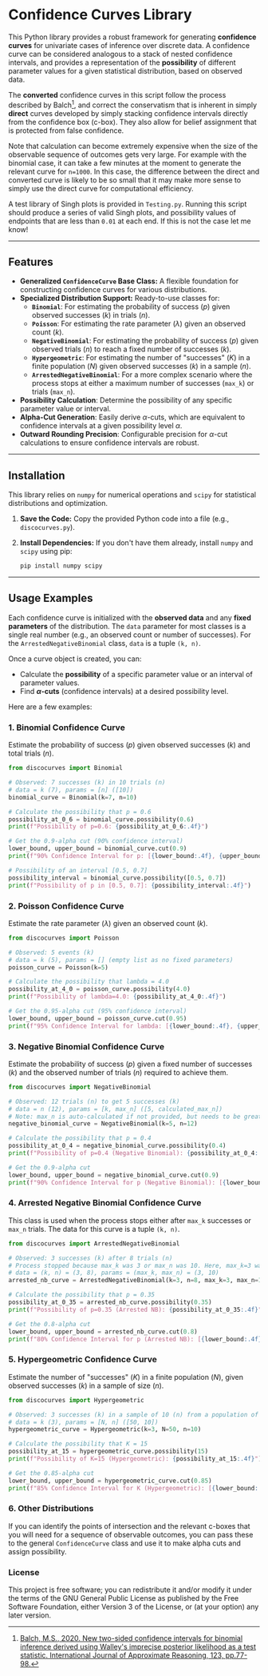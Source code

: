 # Confidence Curves Library

This Python library provides a robust framework for generating **confidence curves** for univariate cases of inference over discrete data. A confidence curve can be considered analogous to a stack of nested confidence intervals, and provides a representation of the **possibility** of different parameter values for a given statistical distribution, based on observed data. 

The **converted** confidence curves in this script follow the process described by Balch[^1], and correct the conservatism that is inherent in simply **direct** curves developed by simply stacking confidence intervals directly from the confidence box (c-box). They also allow for belief assignment that is protected from false confidence.

Note that calculation can become extremely expensive when the size of the observable sequence of outcomes gets very large. For example with the binomial case, it can take a few minutes at the moment to generate the relevant curve for `n=1000`. In this case, the difference between the direct and converted curve is likely to be so small that it may make more sense to simply use the direct curve for computational efficiency.

A test library of Singh plots is provided in `Testing.py`. Running this script should produce a series of valid Singh plots, and possibility values of endpoints that are less than `0.01` at each end. If this is not the case let me know!

---

## Features

* **Generalized `ConfidenceCurve` Base Class:** A flexible foundation for constructing confidence curves for various distributions.
* **Specialized Distribution Support:** Ready-to-use classes for:
    * **`Binomial`**: For estimating the probability of success ($p$) given observed successes ($k$) in trials ($n$).
    * **`Poisson`**: For estimating the rate parameter ($\lambda$) given an observed count ($k$).
    * **`NegativeBinomial`**: For estimating the probability of success ($p$) given observed trials ($n$) to reach a fixed number of successes ($k$).
    * **`Hypergeometric`**: For estimating the number of "successes" ($K$) in a finite population ($N$) given observed successes ($k$) in a sample ($n$).
    * **`ArrestedNegativeBinomial`**: For a more complex scenario where the process stops at either a maximum number of successes (`max_k`) or trials (`max_n`).
* **Possibility Calculation**: Determine the possibility of any specific parameter value or interval.
* **Alpha-Cut Generation**: Easily derive $\alpha$-cuts, which are equivalent to confidence intervals at a given possibility level $\alpha$.
* **Outward Rounding Precision**: Configurable precision for $\alpha$-cut calculations to ensure confidence intervals are robust.

---

## Installation

This library relies on `numpy` for numerical operations and `scipy` for statistical distributions and optimization.

1.  **Save the Code:** Copy the provided Python code into a file (e.g., `discocurves.py`).
2.  **Install Dependencies:** If you don't have them already, install `numpy` and `scipy` using pip:

    ```bash
    pip install numpy scipy
    ```

---

## Usage Examples

Each confidence curve is initialized with the **observed data** and any **fixed parameters** of the distribution. The `data` parameter for most classes is a single real number (e.g., an observed count or number of successes). For the `ArrestedNegativeBinomial` class, `data` is a tuple `(k, n)`.

Once a curve object is created, you can:
* Calculate the **possibility** of a specific parameter value or an interval of parameter values.
* Find **$\alpha$-cuts** (confidence intervals) at a desired possibility level.

Here are a few examples:

### 1. Binomial Confidence Curve

Estimate the probability of success ($p$) given observed successes ($k$) and total trials ($n$).

```python
from discocurves import Binomial

# Observed: 7 successes (k) in 10 trials (n)
# data = k (7), params = [n] ([10])
binomial_curve = Binomial(k=7, n=10)

# Calculate the possibility that p = 0.6
possibility_at_0_6 = binomial_curve.possibility(0.6)
print(f"Possibility of p=0.6: {possibility_at_0_6:.4f}")

# Get the 0.9-alpha cut (90% confidence interval)
lower_bound, upper_bound = binomial_curve.cut(0.9)
print(f"90% Confidence Interval for p: [{lower_bound:.4f}, {upper_bound:.4f}]")

# Possibility of an interval [0.5, 0.7]
possibility_interval = binomial_curve.possibility([0.5, 0.7])
print(f"Possibility of p in [0.5, 0.7]: {possibility_interval:.4f}")
```

### 2. Poisson Confidence Curve
Estimate the rate parameter ($\lambda$) given an observed count ($k$).

```python
from discocurves import Poisson

# Observed: 5 events (k)
# data = k (5), params = [] (empty list as no fixed parameters)
poisson_curve = Poisson(k=5)

# Calculate the possibility that lambda = 4.0
possibility_at_4_0 = poisson_curve.possibility(4.0)
print(f"Possibility of lambda=4.0: {possibility_at_4_0:.4f}")

# Get the 0.95-alpha cut (95% confidence interval)
lower_bound, upper_bound = poisson_curve.cut(0.95)
print(f"95% Confidence Interval for lambda: [{lower_bound:.4f}, {upper_bound:.4f}]")
```
### 3. Negative Binomial Confidence Curve
Estimate the probability of success ($p$) given a fixed number of successes ($k$) and the observed number of trials ($n$) required to achieve them.

```python
from discocurves import NegativeBinomial

# Observed: 12 trials (n) to get 5 successes (k)
# data = n (12), params = [k, max_n] ([5, calculated_max_n])
# Note: max_n is auto-calculated if not provided, but needs to be greater than n.
negative_binomial_curve = NegativeBinomial(k=5, n=12)

# Calculate the possibility that p = 0.4
possibility_at_0_4 = negative_binomial_curve.possibility(0.4)
print(f"Possibility of p=0.4 (Negative Binomial): {possibility_at_0_4:.4f}")

# Get the 0.9-alpha cut
lower_bound, upper_bound = negative_binomial_curve.cut(0.9)
print(f"90% Confidence Interval for p (Negative Binomial): [{lower_bound:.4f}, {upper_bound:.4f}]")
```

### 4. Arrested Negative Binomial Confidence Curve
This class is used when the process stops either after `max_k` successes or `max_n` trials. The data for this curve is a tuple `(k, n)`.

```python
from discocurves import ArrestedNegativeBinomial

# Observed: 3 successes (k) after 8 trials (n)
# Process stopped because max_k was 3 or max_n was 10. Here, max_k=3 was met.
# data = (k, n) = (3, 8), params = (max_k, max_n) = (3, 10)
arrested_nb_curve = ArrestedNegativeBinomial(k=3, n=8, max_k=3, max_n=10)

# Calculate the possibility that p = 0.35
possibility_at_0_35 = arrested_nb_curve.possibility(0.35)
print(f"Possibility of p=0.35 (Arrested NB): {possibility_at_0_35:.4f}")

# Get the 0.8-alpha cut
lower_bound, upper_bound = arrested_nb_curve.cut(0.8)
print(f"80% Confidence Interval for p (Arrested NB): [{lower_bound:.4f}, {upper_bound:.4f}]")
```

### 5. Hypergeometric Confidence Curve
Estimate the number of "successes" ($K$) in a finite population ($N$), given observed successes ($k$) in a sample of size ($n$).

```python
from discocurves import Hypergeometric

# Observed: 3 successes (k) in a sample of 10 (n) from a population of 50 (N)
# data = k (3), params = [N, n] ([50, 10])
hypergeometric_curve = Hypergeometric(k=3, N=50, n=10)

# Calculate the possibility that K = 15
possibility_at_15 = hypergeometric_curve.possibility(15)
print(f"Possibility of K=15 (Hypergeometric): {possibility_at_15:.4f}")

# Get the 0.85-alpha cut
lower_bound, upper_bound = hypergeometric_curve.cut(0.85)
print(f"85% Confidence Interval for K (Hypergeometric): [{lower_bound:.4f}, {upper_bound:.4f}]")
```

### 6. Other Distributions
If you can identify the points of intersection and the relevant c-boxes that you will need for a sequence of observable outcomes, you can pass these to the general `ConfidenceCurve` class and use it to make alpha cuts and assign possibility. 

### License
This project is free software; you can redistribute it and/or modify it under the terms of the GNU General Public License as published by the Free Software Foundation, either Version 3 of the License, or (at your option) any later version.

[^1]: [Balch, M.S., 2020. New two-sided confidence intervals for binomial inference derived using Walley's imprecise posterior likelihood as a test statistic. International Journal of Approximate Reasoning, 123, pp.77-98.](https://www.sciencedirect.com/science/article/pii/S0888613X20301614)